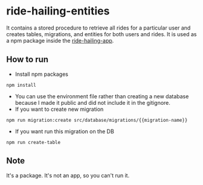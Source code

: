 # ride-hailing-entities

It contains a stored procedure to retrieve all rides for a particular user and creates tables, migrations, and entities for both users and rides. It is used as a npm package inside the [ride-hailing-app](https://github.com/ranaawni/ride-hailing-app).

## How to run

- Install npm packages

``` 
npm install

```

- You can use the environment file rather than creating a new database because I made it public and did not include it in the gitignore.
- If you want to create new migration
```
npm run migration:create src/database/migrations/{{migration-name}}

```

- If you want run this migration on the DB

```
npm run create-table

```

## Note 
It's a package. It's not an app, so you can't run it. 
